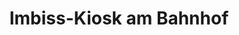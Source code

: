 ---
title: "Imbiss-Kiosk am Bahnhof"
url: /edingen-neckarhausen/imbiss-kiosk-am-bahnhof/
shop: Kiosk
---